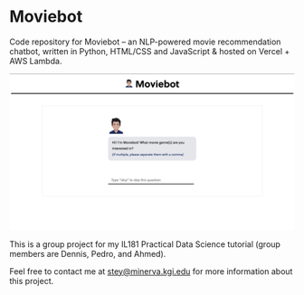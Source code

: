# Moviebot
Code repository for Moviebot – an NLP-powered movie recommendation chatbot, written in Python, HTML/CSS and JavaScript & hosted on Vercel + AWS Lambda.

![](https://github.com/steven-tey/moviebot/blob/master/static/assets/thumbnail.png)

This is a group project for my IL181 Practical Data Science tutorial (group members are Dennis, Pedro, and Ahmed).

Feel free to contact me at [stey@minerva.kgi.edu](mailto:stey@minerva.kgi.edu) for more information about this project.
